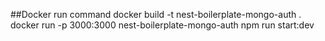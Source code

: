 ##Docker run command
docker build -t nest-boilerplate-mongo-auth .
docker run -p 3000:3000 nest-boilerplate-mongo-auth npm run start:dev